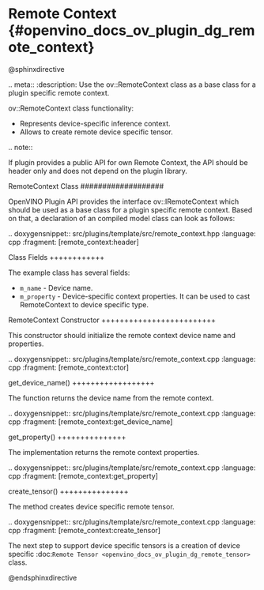 # Remote Context {#openvino_docs_ov_plugin_dg_remote_context}

@sphinxdirective

.. meta::
   :description: Use the ov::RemoteContext class as a base class for a plugin specific remote context.


ov::RemoteContext class functionality:

* Represents device-specific inference context.
* Allows to create remote device specific tensor.

.. note::  

   If plugin provides a public API for own Remote Context, the API should be header only and does not depend on the plugin library.


RemoteContext Class
###################

OpenVINO Plugin API provides the interface ov::IRemoteContext which should be used as a base class for a plugin specific remote context. Based on that, a declaration of an compiled model class can look as follows: 

.. doxygensnippet:: src/plugins/template/src/remote_context.hpp
   :language: cpp
   :fragment: [remote_context:header]

Class Fields
++++++++++++

The example class has several fields:

* ``m_name`` - Device name.
* ``m_property`` - Device-specific context properties. It can be used to cast RemoteContext to device specific type.

RemoteContext Constructor
+++++++++++++++++++++++++

This constructor should initialize the remote context device name and properties.

.. doxygensnippet:: src/plugins/template/src/remote_context.cpp
   :language: cpp
   :fragment: [remote_context:ctor]

get_device_name()
++++++++++++++++++

The function returns the device name from the remote context.

.. doxygensnippet:: src/plugins/template/src/remote_context.cpp
   :language: cpp
   :fragment: [remote_context:get_device_name]

get_property()
+++++++++++++++

The implementation returns the remote context properties.

.. doxygensnippet:: src/plugins/template/src/remote_context.cpp
   :language: cpp
   :fragment: [remote_context:get_property]

create_tensor()
+++++++++++++++

The method creates device specific remote tensor.

.. doxygensnippet:: src/plugins/template/src/remote_context.cpp
   :language: cpp
   :fragment: [remote_context:create_tensor]

The next step to support device specific tensors is a creation of device specific :doc:`Remote Tensor <openvino_docs_ov_plugin_dg_remote_tensor>` class.

@endsphinxdirective

